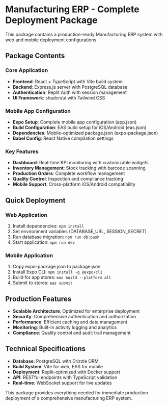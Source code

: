 # Manufacturing ERP - Complete Deployment Package

This package contains a production-ready Manufacturing ERP system with web and mobile deployment configurations.

## Package Contents

### Core Application
- **Frontend**: React + TypeScript with Vite build system
- **Backend**: Express.js server with PostgreSQL database
- **Authentication**: Replit Auth with session management
- **UI Framework**: shadcn/ui with Tailwind CSS

### Mobile App Configuration
- **Expo Setup**: Complete mobile app configuration (app.json)
- **Build Configuration**: EAS build setup for iOS/Android (eas.json)
- **Dependencies**: Mobile-optimized package.json (expo-package.json)
- **Babel Config**: React Native compilation settings

### Key Features
- **Dashboard**: Real-time KPI monitoring with customizable widgets
- **Inventory Management**: Stock tracking with barcode scanning
- **Production Orders**: Complete workflow management
- **Quality Control**: Inspection and compliance tracking
- **Mobile Support**: Cross-platform iOS/Android compatibility

## Quick Deployment

### Web Application
1. Install dependencies: `npm install`
2. Set environment variables (DATABASE_URL, SESSION_SECRET)
3. Run database migration: `npm run db:push`
4. Start application: `npm run dev`

### Mobile Application
1. Copy expo-package.json to package.json
2. Install Expo CLI: `npm install -g @expo/cli`
3. Build for app stores: `eas build --platform all`
4. Submit to stores: `eas submit`

## Production Features
- **Scalable Architecture**: Optimized for enterprise deployment
- **Security**: Comprehensive authentication and authorization
- **Performance**: Efficient caching and data management
- **Monitoring**: Built-in activity logging and analytics
- **Compliance**: Quality control and audit trail management

## Technical Specifications
- **Database**: PostgreSQL with Drizzle ORM
- **Build System**: Vite for web, EAS for mobile
- **Deployment**: Replit-optimized with Docker support
- **API**: RESTful endpoints with TypeScript validation
- **Real-time**: WebSocket support for live updates

This package provides everything needed for immediate production deployment of a comprehensive manufacturing ERP system.